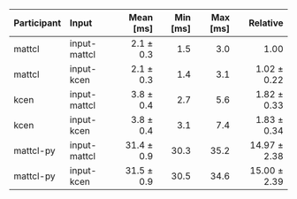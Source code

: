 | Participant | Input | Mean [ms] | Min [ms] | Max [ms] | Relative |
|:---|:---|---:|---:|---:|---:|
| mattcl | input-mattcl | 2.1 ± 0.3 | 1.5 | 3.0 | 1.00 |
| mattcl | input-kcen | 2.1 ± 0.3 | 1.4 | 3.1 | 1.02 ± 0.22 |
| kcen | input-mattcl | 3.8 ± 0.4 | 2.7 | 5.6 | 1.82 ± 0.33 |
| kcen | input-kcen | 3.8 ± 0.4 | 3.1 | 7.4 | 1.83 ± 0.34 |
| mattcl-py | input-mattcl | 31.4 ± 0.9 | 30.3 | 35.2 | 14.97 ± 2.38 |
| mattcl-py | input-kcen | 31.5 ± 0.9 | 30.5 | 34.6 | 15.00 ± 2.39 |
